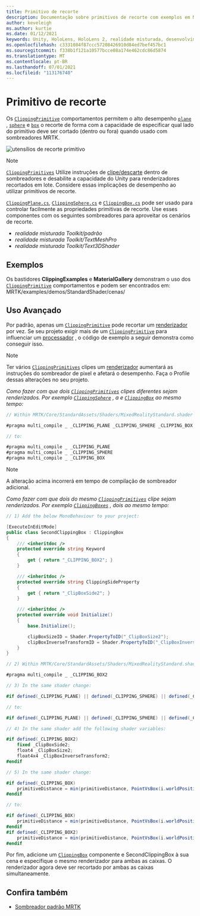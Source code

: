 ```yaml
---
title: Primitivo de recorte
description: Documentação sobre primitivos de recorte com exemplos em MRTK
author: keveleigh
ms.author: kurtie
ms.date: 01/12/2021
keywords: Unity, HoloLens, HoloLens 2, realidade misturada, desenvolvimento, MRTK, primitivo de recorte,
ms.openlocfilehash: c3331084f87ccc57208426910d84ed7bef457bc1
ms.sourcegitcommit: f338b1f121a10577bcce08a174e462cdc86d5874
ms.translationtype: MT
ms.contentlocale: pt-BR
ms.lasthandoff: 07/01/2021
ms.locfileid: "113176740"
---
```

# <a name="clipping-primitive"></a>Primitivo de recorte

Os [`ClippingPrimitive`](xref:Microsoft.MixedReality.Toolkit.Utilities.ClippingPrimitive) comportamentos permitem o alto desempenho [`plane`](xref:Microsoft.MixedReality.Toolkit.Utilities.ClippingPlane) , [`sphere`](xref:Microsoft.MixedReality.Toolkit.Utilities.ClippingSphere) e [`box`](xref:Microsoft.MixedReality.Toolkit.Utilities.ClippingBox) o recorte de forma com a capacidade de especificar qual lado do primitivo deve ser cortado (dentro ou fora) quando usado com sombreadores MRTK.

![utensílios de recorte primitivo](../images/mrtk-standard-shader/MRTK_PrimitiveClippingGizmos.gif)

> [!NOTE]
> [`ClippingPrimitives`](xref:Microsoft.MixedReality.Toolkit.Utilities.ClippingPrimitive) Utilize instruções de [clipe/descarte](https://developer.download.nvidia.com/cg/clip.html) dentro de sombreadores e desabilite a capacidade do Unity para renderizadores recortados em lote. Considere essas implicações de desempenho ao utilizar primitivos de recorte.

[`ClippingPlane.cs`](xref:Microsoft.MixedReality.Toolkit.Utilities.ClippingPlane), [`ClippingSphere.cs`](xref:Microsoft.MixedReality.Toolkit.Utilities.ClippingSphere) e [`ClippingBox.cs`](xref:Microsoft.MixedReality.Toolkit.Utilities.ClippingBox) pode ser usado para controlar facilmente as propriedades primitivas de recorte. Use esses componentes com os seguintes sombreadores para aproveitar os cenários de recorte.

- *realidade misturada Toolkit/padrão*
- *realidade misturada Toolkit/TextMeshPro*
- *realidade misturada Toolkit/Text3DShader*

## <a name="examples"></a>Exemplos

Os bastidores **ClippingExamples** e **MaterialGallery** demonstram o uso dos [`ClippingPrimitive`](xref:Microsoft.MixedReality.Toolkit.Utilities.ClippingPrimitive) comportamentos e podem ser encontrados em: MRTK/examples/demos/StandardShader/cenas/

## <a name="advanced-usage"></a>Uso Avançado

Por padrão, apenas um [`ClippingPrimitive`](xref:Microsoft.MixedReality.Toolkit.Utilities.ClippingPrimitive) pode recortar um [renderizador](https://docs.unity3d.com/ScriptReference/Renderer.html) por vez. Se seu projeto exigir mais de um [`ClippingPrimitive`](xref:Microsoft.MixedReality.Toolkit.Utilities.ClippingPrimitive) para influenciar um [processador](https://docs.unity3d.com/ScriptReference/Renderer.html)  , o código de exemplo a seguir demonstra como conseguir isso.

> [!NOTE]
> Ter vários [`ClippingPrimitives`](xref:Microsoft.MixedReality.Toolkit.Utilities.ClippingPrimitive) clipes um [renderizador](https://docs.unity3d.com/ScriptReference/Renderer.html) aumentará as instruções do sombreador de pixel e afetará o desempenho. Faça o Profile dessas alterações no seu projeto.

*Como fazer com que dois [`ClippingPrimitives`](xref:Microsoft.MixedReality.Toolkit.Utilities.ClippingPrimitive) clipes diferentes sejam renderizados. Por exemplo [`ClippingSphere`](xref:Microsoft.MixedReality.Toolkit.Utilities.ClippingSphere) , a e [`ClippingBox`](xref:Microsoft.MixedReality.Toolkit.Utilities.ClippingBox) ao mesmo tempo:*

```C#
// Within MRTK/Core/StandardAssets/Shaders/MixedRealityStandard.shader (or another MRTK shader) change:

#pragma multi_compile _ _CLIPPING_PLANE _CLIPPING_SPHERE _CLIPPING_BOX

// to:

#pragma multi_compile _ _CLIPPING_PLANE
#pragma multi_compile _ _CLIPPING_SPHERE
#pragma multi_compile _ _CLIPPING_BOX
```

> [!NOTE]
> A alteração acima incorrerá em tempo de compilação de sombreador adicional.

*Como fazer com que dois do mesmo [`ClippingPrimitives`](xref:Microsoft.MixedReality.Toolkit.Utilities.ClippingPrimitive) clipe sejam renderizados. Por exemplo [`ClippingBoxes`](xref:Microsoft.MixedReality.Toolkit.Utilities.ClippingBox) , dois ao mesmo tempo:*

```C#
// 1) Add the below MonoBehaviour to your project:

[ExecuteInEditMode]
public class SecondClippingBox : ClippingBox
{
    /// <inheritdoc />
    protected override string Keyword
    {
        get { return "_CLIPPING_BOX2"; }
    }

    /// <inheritdoc />
    protected override string ClippingSideProperty
    {
        get { return "_ClipBoxSide2"; }
    }

    /// <inheritdoc />
    protected override void Initialize()
    {
        base.Initialize();

        clipBoxSizeID = Shader.PropertyToID("_ClipBoxSize2");
        clipBoxInverseTransformID = Shader.PropertyToID("_ClipBoxInverseTransform2");
    }
}

// 2) Within MRTK/Core/StandardAssets/Shaders/MixedRealityStandard.shader (or another MRTK shader) add the following multi_compile pragma:

#pragma multi_compile _ _CLIPPING_BOX2

// 3) In the same shader change:

#if defined(_CLIPPING_PLANE) || defined(_CLIPPING_SPHERE) || defined(_CLIPPING_BOX)

// to:

#if defined(_CLIPPING_PLANE) || defined(_CLIPPING_SPHERE) || defined(_CLIPPING_BOX) || defined(_CLIPPING_BOX2)

// 4) In the same shader add the following shader variables:

#if defined(_CLIPPING_BOX2)
    fixed _ClipBoxSide2;
    float4 _ClipBoxSize2;
    float4x4 _ClipBoxInverseTransform2;
#endif

// 5) In the same shader change:

#if defined(_CLIPPING_BOX)
    primitiveDistance = min(primitiveDistance, PointVsBox(i.worldPosition.xyz, _ClipBoxSize.xyz, _ClipBoxInverseTransform) * _ClipBoxSide);
#endif

// to:

#if defined(_CLIPPING_BOX)
    primitiveDistance = min(primitiveDistance, PointVsBox(i.worldPosition.xyz, _ClipBoxSize.xyz, _ClipBoxInverseTransform) * _ClipBoxSide);
#endif
#if defined(_CLIPPING_BOX2)
    primitiveDistance = min(primitiveDistance, PointVsBox(i.worldPosition.xyz, _ClipBoxSize2.xyz, _ClipBoxInverseTransform2) * _ClipBoxSide2);
#endif
```

Por fim, adicione um [`ClippingBox`](xref:Microsoft.MixedReality.Toolkit.Utilities.ClippingBox) componente e SecondClippingBox à sua cena e especifique o mesmo renderizador para ambas as caixas. O renderizador agora deve ser recortado por ambas as caixas simultaneamente.

## <a name="see-also"></a>Confira também

- [Sombreador padrão MRTK](mrtk-standard-shader.md)
